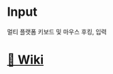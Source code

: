 # Input
멀티 플랫폼 키보드 및 마우스 후킹, 입력

<h1><a href="https://github.com/Soju06/Input/wiki">📖 Wiki</a></h1>
